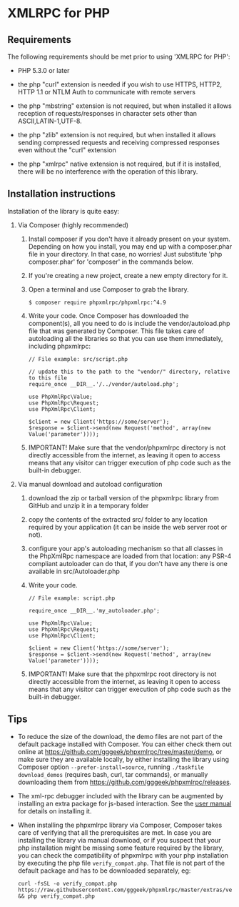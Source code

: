 XMLRPC for PHP
==============

Requirements
------------

The following requirements should be met prior to using 'XMLRPC for PHP':

* PHP 5.3.0 or later

* the php "curl" extension is needed if you wish to use HTTPS, HTTP2, HTTP 1.1 or NTLM Auth to communicate with remote
  servers

* the php "mbstring" extension is not required, but when installed it allows reception of requests/responses in character
  sets other than ASCII,LATIN-1,UTF-8.

* the php "zlib" extension is not required, but when installed it allows sending compressed requests and receiving
  compressed responses even without the "curl" extension

* the php "xmlrpc" native extension is not required, but if it is installed, there will be no interference with the
  operation of this library.

Installation instructions
-------------------------

Installation of the library is quite easy:

1.  Via Composer (highly recommended)

    1.  Install composer if you don't have it already present on your system.
        Depending on how you install, you may end up with a composer.phar file in your directory.
        In that case, no worries! Just substitute 'php composer.phar' for 'composer' in the commands below.

    2.  If you're creating a new project, create a new empty directory for it.

    3.  Open a terminal and use Composer to grab the library.

            $ composer require phpxmlrpc/phpxmlrpc:^4.9

    4.  Write your code.
        Once Composer has downloaded the component(s), all you need to do is include the vendor/autoload.php file that
        was generated by Composer. This file takes care of autoloading all the libraries so that you can use them
        immediately, including phpxmlrpc:

            // File example: src/script.php

            // update this to the path to the "vendor/" directory, relative to this file
            require_once __DIR__.'/../vendor/autoload.php';

            use PhpXmlRpc\Value;
            use PhpXmlRpc\Request;
            use PhpXmlRpc\Client;

            $client = new Client('https://some/server');
            $response = $client->send(new Request('method', array(new Value('parameter'))));

    5.  IMPORTANT! Make sure that the vendor/phpxmlrpc directory is not directly accessible from the internet,
        as leaving it open to access means that any visitor can trigger execution of php code such as
        the built-in debugger.

2.  Via manual download and autoload configuration

    1.  download the zip or tarball version of the phpxmlrpc library from GitHub and unzip it in a temporary folder

    2.  copy the contents of the extracted src/ folder to any location required by your
        application (it can be inside the web server root or not).

    3.  configure your app's autoloading mechanism so that all classes in the PhpXmlRpc namespace are loaded
        from that location: any PSR-4 compliant autoloader can do that, if you don't have any there is one
        available in src/Autoloader.php

    4.  Write your code.

            // File example: script.php

            require_once __DIR__.'my_autoloader.php';

            use PhpXmlRpc\Value;
            use PhpXmlRpc\Request;
            use PhpXmlRpc\Client;

            $client = new Client('https://some/server');
            $response = $client->send(new Request('method', array(new Value('parameter'))));

    5.  IMPORTANT! Make sure that the phpxmlrpc root directory is not directly accessible from the internet,
        as leaving it open to access means that any visitor can trigger execution of php code such as
        the built-in debugger.

Tips
----

* To reduce the size of the download, the demo files are not part of the default package installed with Composer.
  You can either check them out online at https://github.com/gggeek/phpxmlrpc/tree/master/demo, or make sure they are
  available locally, by either installing the library using Composer option `--prefer-install=source`, running
  `./taskfile download_demos` (requires bash, curl, tar commands), or manually downloading them from
  https://github.com/gggeek/phpxmlrpc/releases.

* The xml-rpc debugger included with the library can be augmented by installing an extra package for js-based interaction.
  See the [user manual](doc/manual/phpxmlrpc_manual.adoc) for details on installing it.

* When installing the phpxmlrpc library via Composer, Composer takes care of verifying that all the prerequisites are met.
  In case you are installing the library via manual download, or if you suspect that your php installation might be missing
  some feature required by the library, you can check the compatibility of phpxmlrpc with your php installation by
  executing the php file `verify_compat.php`. That file is not part of the default package and has to be downloaded
  separately, eg:

      curl -fsSL -o verify_compat.php https://raw.githubusercontent.com/gggeek/phpxmlrpc/master/extras/verify_compat.php && php verify_compat.php
